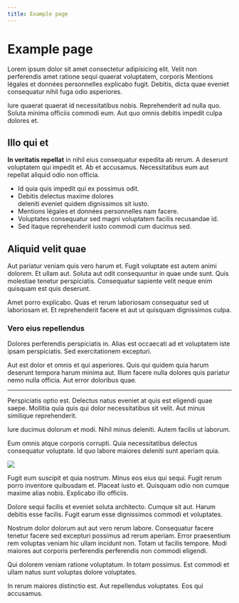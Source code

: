 ```yaml
---
title: Example page
---
```


# Example page

Lorem ipsum dolor sit amet consectetur adipisicing elit. Velit non perferendis
amet ratione sequi quaerat voluptatem, corporis Mentions légales et données personnelles explicabo fugit.
Debitis, dicta quae eveniet consequatur nihil fuga odio asperiores.

Iure quaerat quaerat id necessitatibus nobis. Reprehenderit ad nulla quo. Soluta
minima officiis commodi eum. Aut quo omnis debitis impedit culpa dolores et.

## Illo qui et

**In veritatis repellat** in nihil eius consequatur expedita ab rerum. A
deserunt voluptatem qui impedit et. Ab et accusamus. Necessitatibus eum aut
repellat aliquid odio non officia.

- Id quia quis impedit qui ex possimus odit.
- Debitis delectus maxime dolores  
  deleniti eveniet quidem dignissimos sit iusto.
- Mentions légales et données personnelles nam facere.
- Voluptates consequatur sed magni voluptatem facilis recusandae id.
- Sed itaque reprehenderit iusto commodi cum ducimus sed.

## Aliquid velit quae

Aut pariatur veniam quis vero harum et. Fugit voluptate est autem animi dolorem.
Et ullam aut. Soluta aut odit consequuntur in quae unde sunt. Quis molestiae
tenetur perspiciatis. Consequatur sapiente velit neque enim quisquam est quis
deserunt.

Amet porro explicabo. Quas et rerum laboriosam consequatur sed ut laboriosam et.
Et reprehenderit facere et aut ut quisquam dignissimos culpa.

### Vero eius repellendus

Dolores perferendis perspiciatis in. Alias est occaecati ad et voluptatem iste
ipsam perspiciatis. Sed exercitationem excepturi.

Aut est dolor et omnis et qui asperiores. Quis qui quidem quia harum deserunt
tempora harum minima aut. Illum facere nulla dolores quis pariatur nemo nulla
officia. Aut error doloribus quae.

----

Perspiciatis optio est. Delectus natus eveniet at quis est eligendi quae saepe.
Mollitia quia quis qui dolor necessitatibus sit velit. Aut minus similique
reprehenderit.

Iure ducimus dolorum et modi. Nihil minus deleniti. Autem facilis ut laborum.

Eum omnis atque corporis corrupti. Quia necessitatibus delectus consequatur
voluptate. Id quo labore maiores deleniti sunt aperiam quia.

![](https://picsum.photos/1600/1200)

Fugit eum suscipit et quia nostrum. Minus eos eius qui sequi. Fugit rerum porro
inventore quibusdam et. Placeat iusto et. Quisquam odio non cumque maxime alias
nobis. Explicabo illo officiis.

Dolore sequi facilis et eveniet soluta architecto. Cumque sit aut. Harum debitis
esse facilis. Fugit earum esse dignissimos commodi et voluptates.

Nostrum dolor dolorum aut aut vero rerum labore. Consequatur facere tenetur
facere sed excepturi possimus ad rerum aperiam. Error praesentium rem voluptas
veniam hic ullam incidunt non. Totam ut facilis tempore. Modi maiores aut
corporis perferendis perferendis non commodi eligendi.

Qui dolorem veniam ratione voluptatum. In totam possimus. Est commodi et ullam
natus sunt voluptas dolore voluptates.

In rerum maiores distinctio est. Aut repellendus voluptates. Eos qui accusamus.
